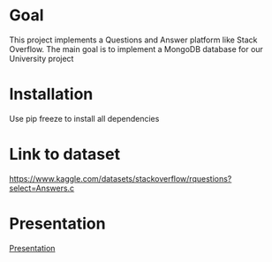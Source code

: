 # Goal
This project implements a Questions and Answer platform like Stack Overflow.
The main goal is to implement a MongoDB database for our University project

# Installation
Use pip freeze to install all dependencies

# Link to dataset
https://www.kaggle.com/datasets/stackoverflow/rquestions?select=Answers.c

# Presentation
[Presentation]("Presentation.pdf" )
